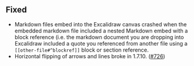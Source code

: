 ## Fixed
- Markdown files embed into the Excalidraw canvas crashed when the embedded markdown file included a nested Markdown embed with a block reference (i.e. the markdown document you are dropping into Excalidraw included a quote you referenced from another file using a `[[other-file#^blockref]]` block or section reference. 
- Horizontal flipping of arrows and lines broke in 1.7.10. ([#726](https://github.com/zsviczian/obsidian-excalidraw-plugin/issues/726))